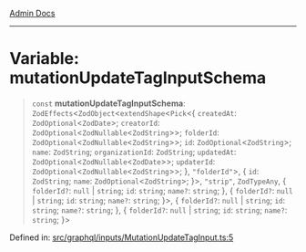 [Admin Docs](/)

***

# Variable: mutationUpdateTagInputSchema

> `const` **mutationUpdateTagInputSchema**: `ZodEffects`\<`ZodObject`\<`extendShape`\<`Pick`\<\{ `createdAt`: `ZodOptional`\<`ZodDate`\>; `creatorId`: `ZodOptional`\<`ZodNullable`\<`ZodString`\>\>; `folderId`: `ZodOptional`\<`ZodNullable`\<`ZodString`\>\>; `id`: `ZodOptional`\<`ZodString`\>; `name`: `ZodString`; `organizationId`: `ZodString`; `updatedAt`: `ZodOptional`\<`ZodNullable`\<`ZodDate`\>\>; `updaterId`: `ZodOptional`\<`ZodNullable`\<`ZodString`\>\>; \}, `"folderId"`\>, \{ `id`: `ZodString`; `name`: `ZodOptional`\<`ZodString`\>; \}\>, `"strip"`, `ZodTypeAny`, \{ `folderId?`: `null` \| `string`; `id`: `string`; `name?`: `string`; \}, \{ `folderId?`: `null` \| `string`; `id`: `string`; `name?`: `string`; \}\>, \{ `folderId?`: `null` \| `string`; `id`: `string`; `name?`: `string`; \}, \{ `folderId?`: `null` \| `string`; `id`: `string`; `name?`: `string`; \}\>

Defined in: [src/graphql/inputs/MutationUpdateTagInput.ts:5](https://github.com/Sourya07/talawa-api/blob/2dc82649c98e5346c00cdf926fe1d0bc13ec1544/src/graphql/inputs/MutationUpdateTagInput.ts#L5)

